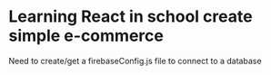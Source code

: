 # Learning React in school create simple e-commerce
Need to create/get a firebaseConfig.js file to connect to a database